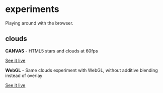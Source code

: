 # experiments
Playing around with the browser.

## clouds
**CANVAS** - HTML5 stars and clouds at 60fps

[See it live](https://erikdesjardins.com/starry.html)

**WebGL** - Same clouds experiment with WebGL, without additive blending instead of overlay

[See it live](https://erikdesjardins.com/webglcloud/index.html)
